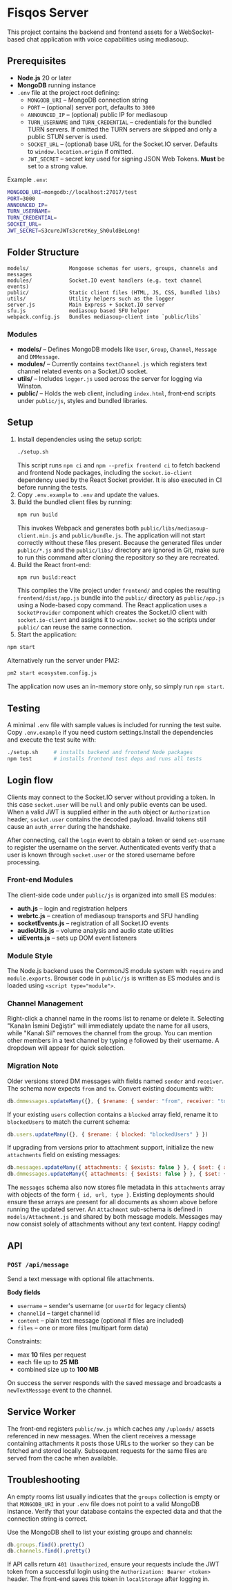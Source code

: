 # Fisqos Server

This project contains the backend and frontend assets for a WebSocket-based chat application with voice capabilities using mediasoup.

## Prerequisites

- **Node.js** 20 or later
- **MongoDB** running instance
- `.env` file at the project root defining:
  - `MONGODB_URI` – MongoDB connection string
  - `PORT` – (optional) server port, defaults to `3000`
  - `ANNOUNCED_IP` – (optional) public IP for mediasoup
  - `TURN_USERNAME` and `TURN_CREDENTIAL` – credentials for the bundled TURN
    servers. If omitted the TURN servers are skipped and only a public STUN
    server is used.
  - `SOCKET_URL` – (optional) base URL for the Socket.IO server. Defaults to
    `window.location.origin` if omitted.
  - `JWT_SECRET` – secret key used for signing JSON Web Tokens. **Must** be set
    to a strong value.

Example `.env`:

```bash
MONGODB_URI=mongodb://localhost:27017/test
PORT=3000
ANNOUNCED_IP=
TURN_USERNAME=
TURN_CREDENTIAL=
SOCKET_URL=
JWT_SECRET=S3cureJWTs3cretKey_Sh0uldBeLong!
```
    
## Folder Structure

```
models/             Mongoose schemas for users, groups, channels and messages
modules/            Socket.IO event handlers (e.g. text channel events)
public/             Static client files (HTML, JS, CSS, bundled libs)
utils/              Utility helpers such as the logger
server.js           Main Express + Socket.IO server
sfu.js              mediasoup based SFU helper
webpack.config.js   Bundles mediasoup-client into `public/libs`
```

### Modules
- **models/** – Defines MongoDB models like `User`, `Group`, `Channel`, `Message` and `DMMessage`.
- **modules/** – Currently contains `textChannel.js` which registers text channel related events on a Socket.IO socket.
- **utils/** – Includes `logger.js` used across the server for logging via Winston.
- **public/** – Holds the web client, including `index.html`, front‑end scripts under `public/js`, styles and bundled libraries.

## Setup

1. Install dependencies using the setup script:
   ```bash
   ./setup.sh
   ```
   This script runs `npm ci` and `npm --prefix frontend ci` to fetch
   backend and frontend Node packages, including the `socket.io-client`
   dependency used by the React Socket provider. It is also executed in CI before
   running the tests.
2. Copy `.env.example` to `.env` and update the values.
3. Build the bundled client files by running:
    ```bash
   npm run build
   ```
   This invokes Webpack and generates both `public/libs/mediasoup-client.min.js`
   and `public/bundle.js`. The application will not start correctly without
   these files present. Because the generated files under `public/*.js` and the
   `public/libs/` directory are ignored in Git, make sure to run this command
   after cloning the repository so they are recreated.
4. Build the React front-end:
    ```bash
   npm run build:react
   ```
   This compiles the Vite project under `frontend/` and copies the resulting
   `frontend/dist/app.js` bundle into the `public/` directory as
   `public/app.js` using a Node-based copy command.
   The React application uses a `SocketProvider` component which creates the
   Socket.IO client with `socket.io-client` and assigns it to `window.socket` so
   the scripts under `public/` can reuse the same connection.
5. Start the application:
```bash
npm start
```
Alternatively run the server under PM2:

```bash
pm2 start ecosystem.config.js
```
The application now uses an in-memory store only, so simply run `npm start`.

## Testing

A minimal `.env` file with sample values is included for running the test suite. Copy `.env.example` if you need custom settings.Install the dependencies and execute the test suite with:

```bash
./setup.sh     # installs backend and frontend Node packages
npm test       # installs frontend test deps and runs all tests
```

## Login flow

Clients may connect to the Socket.IO server without providing a token. In this
case `socket.user` will be `null` and only public events can be used. When a
valid JWT is supplied either in the `auth` object or `Authorization` header,
`socket.user` contains the decoded payload. Invalid tokens still cause an
`auth_error` during the handshake.

After connecting, call the `login` event to obtain a token or send
`set-username` to register the username on the server. Authenticated events
verify that a user is known through `socket.user` or the stored username before
processing.

### Front-end Modules

The client-side code under `public/js` is organized into small ES modules:

- **auth.js** – login and registration helpers
- **webrtc.js** – creation of mediasoup transports and SFU handling
- **socketEvents.js** – registration of all Socket.IO events
- **audioUtils.js** – volume analysis and audio state utilities
- **uiEvents.js** – sets up DOM event listeners

### Module Style

The Node.js backend uses the CommonJS module system with `require` and
`module.exports`. Browser code in `public/js` is written as ES modules and is
loaded using `<script type="module">`.

### Channel Management

Right-click a channel name in the rooms list to rename or delete it. Selecting
"Kanalın İsmini Değiştir" will immediately update the name for all users, while
"Kanalı Sil" removes the channel from the group.
You can mention other members in a text channel by typing `@` followed by their
username. A dropdown will appear for quick selection.

### Migration Note

Older versions stored DM messages with fields named `sender` and `receiver`.
The schema now expects `from` and `to`. Convert existing documents with:

```javascript
db.dmmessages.updateMany({}, { $rename: { sender: "from", receiver: "to" } })
```

If your existing `users` collection contains a `blocked` array field, rename it to `blockedUsers` to match the current schema:

```javascript
db.users.updateMany({}, { $rename: { blocked: "blockedUsers" } })
```

If upgrading from versions prior to attachment support, initialize the new
`attachments` field on existing messages:

```javascript
db.messages.updateMany({ attachments: { $exists: false } }, { $set: { attachments: [] } })
db.dmmessages.updateMany({ attachments: { $exists: false } }, { $set: { attachments: [] } })
```
The `messages` schema also now stores file metadata in this `attachments` array
with objects of the form `{ id, url, type }`. Existing deployments should
ensure these arrays are present for all documents as shown above before running
the updated server.
An `Attachment` sub-schema is defined in `models/Attachment.js` and shared by
both message models.
Messages may now consist solely of attachments without any text content.
Happy coding!

## API

### `POST /api/message`

Send a text message with optional file attachments.

**Body fields**

- `username` – sender's username (or `userId` for legacy clients)
- `channelId` – target channel id
- `content` – plain text message (optional if files are included)
- `files` – one or more files (multipart form data)

Constraints:
- max **10** files per request
- each file up to **25&nbsp;MB**
- combined size up to **100&nbsp;MB**

On success the server responds with the saved message and broadcasts a
`newTextMessage` event to the channel.

## Service Worker

The front‑end registers `public/sw.js` which caches any `/uploads/` assets
referenced in new messages. When the client receives a message containing
attachments it posts those URLs to the worker so they can be fetched and stored
locally. Subsequent requests for the same files are served from the cache when
available.

## Troubleshooting

An empty rooms list usually indicates that the `groups` collection is empty or
that `MONGODB_URI` in your `.env` file does not point to a valid MongoDB
instance. Verify that your database contains the expected data and that the
connection string is correct.

Use the MongoDB shell to list your existing groups and channels:

```javascript
db.groups.find().pretty()
db.channels.find().pretty()
```

If API calls return `401 Unauthorized`, ensure your requests include the JWT token
from a successful login using the `Authorization: Bearer <token>` header. The
front-end saves this token in `localStorage` after logging in.
